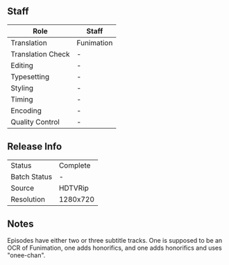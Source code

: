 ## Staff

| Role              | Staff                               |
|-------------------|-------------------------------------|
| Translation       | Funimation                          |
| Translation Check | -                                   |
| Editing           | -                                   |
| Typesetting       | -                                   |
| Styling           | -                                   |
| Timing            | -                                   |
| Encoding          | -                                   |
| Quality Control   | -                                   |

## Release Info

|              |           |
|--------------|-----------|
| Status       | Complete  |
| Batch Status | -         |
| Source       | HDTVRip   |
| Resolution   | 1280x720  |

## Notes

Episodes have either two or three subtitle tracks. One is supposed to be an OCR of Funimation, one adds honorifics, and one adds honorifics and uses "onee-chan".
